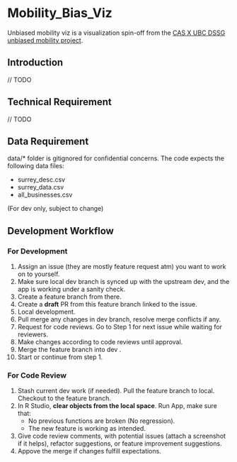 # Mobility_Bias_Viz

Unbiased mobility viz is a visualization spin-off from the [CAS X UBC DSSG unbiased mobility project](https://github.com/cedaracademysociety/vancom-ubc-dssg).

## Introduction
// TODO


## Technical Requirement
// TODO


## Data Requirement
data/* folder is gitignored for confidential concerns. The code expects the following data files:
- surrey_desc.csv
- surrey_data.csv 
- all_businesses.csv

(For dev only, subject to change)


## Development Workflow

### For Development
1. Assign an issue (they are mostly feature request atm) you want to work on to yourself.
1. Make sure local dev branch is synced up with the upstream dev, and the app is working under a sanity check.
1. Create a feature branch from there.
1. Create a **draft** PR from this feature branch linked to the issue.
1. Local development.
1. Pull merge any changes in dev branch, resolve merge conflicts if any.
1. Request for code reviews. Go to Step 1 for next issue while waiting for reviewers.
1. Make changes according to code reviews until approval.
1. Merge the feature branch into dev .
1. Start or continue from step 1.

### For Code Review
1. Stash current dev work (if needed). Pull the feature branch to local. Checkout to the feature branch.
2. In R Studio, **clear objects from the local space**. Run App, make sure that:
    - No previous functions are broken (No regression).
    - The new feature is working as intended.
3. Give code review comments, with potential issues (attach a screenshot if it helps), refactor suggestions, or feature improvement suggestions. 
4. Appove the merge if changes fulfill expectations.
